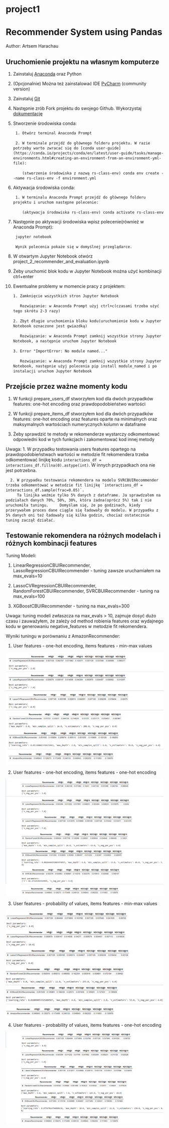 # project1
# Recommender System using Pandas

Author: Artsem Harachau

## Uruchomienie projektu na własnym komputerze

1. Zainstaluj [Anaconda](https://www.anaconda.com/products/individual) oraz Python


2. (Opcjonalnie) Można też zainstalować IDE [PyCharm](https://www.jetbrains.com/pycharm/) (community version)


3. Zainstaluj [Git](https://git-scm.com/download/win)


4. Następnie zrób Fork projektu do swojego Github. Wykorzystaj [dokumentację](https://docs.github.com/en/get-started/quickstart/fork-a-repo)


5. Stworzenie środowiska conda:
        
        1. Otwórz terminal Anaconda Prompt

        2. W terminale przejdź do głównego folderu projektu. W razie potrzeby warto zwracać się do [conda user-guide](https://conda.io/projects/conda/en/latest/user-guide/tasks/manage-environments.html#creating-an-environment-from-an-environment-yml-file):
          
           (stworzenie środowiska z nazwą rs-class-env) conda env create --name rs-class-env -f environment.yml


6. Aktywacja środowiska conda:
        
        1. W terminalu Anaconda Prompt przejdź do głównego folderu projektu i uruchom następne polecenie:
            
           (aktywacja środowiska rs-class-env) conda activate rs-class-env


7. Następnie po aktywacji środowiska wpisz polecenie(również w Anaconda Prompt):
        
        jupyter notebook
	
        Wynik polecenia pokaże się w domyślnej przeglądarce.

8. W otwartym Jupyter Notebook otwórz project_2_recommender_and_evaluation.ipynb


9. Żeby uruchomić blok kodu w Jupyter Notebook można użyć kombinacji ctrl+enter


10. Ewentualne problemy w momencie pracy z projektem:


        1. Zamknięcie wszystkich stron Jupyter Notebook
        
           Rozwiązanie: w Anaconda Prompt użyj ctrl+c(czasami trzeba użyć tego skrótu 2-3 razy)        
        
        2. Zbyt długie uruchomienia bloku kodu(uruchomienie kodu w Jupyter Notebook oznaczone jest gwiazdką)
           
           Rozwiązanie: w Anaconda Prompt zamknij wszystkie strony Jupyter Notebook, a następnie uruchom Jupyter Notebook
     
        3. Error "ImportError: No module named..."
           
           Rozwiązanie: w Anaconda Prompt zamknij wszystkie strony Jupyter Notebook, następnie użyj polecenia pip install module_named i po instalacji uruchom Jupyter Notebook


## Przejście przez ważne momenty kodu

1. W funkcji prepare_users_df stworzyłem kod dla dwóch przypadków features: one-hot encoding oraz prawdopodobieństwo wartości

2. W funkcji prepare_items_df stworzyłem kod dla dwóch przypadków features: one-hot encoding oraz features oparte na minimalnych oraz maksymalnych wartościach numerycznych kolumn w dataframe

3. Żeby sprawdzić te metody w rekomenderze wystarczy odkomentować odpowiedni kod w tych funkcjach i zakomentować kod innej metody

Uwaga:
      1. W przypadku testowania users features opartego na prawdopodobieństwach wartości w metodzie fit rekomendera trzeba odkomentować linijkę kodu `interactions_df = interactions_df.fillna(0).astype(int)`.
         W innych przypadkach ona nie jest potrzebna.

      2. W przypadku testowania rekomendera na modelu SVRCBUIRecommender trzeba odkomentować w metodzie fit linijkę `interactions_df = interactions_df.sample(frac=0.05)`.
         Ta linijka weźmie tylko 5% danych z dataframe. Ja sprawdzałem na podziałach danych 70%, 50%, 30%, która żadna(oprócz 5%) tak i nie uruchomiła tuningu.     Domyślam się, że po godzinach, kiedy przerywałem proces dane ciągle się ładowały do modelu. W przypadku z 5% danych oni też ładowały się kilka godzin, chociaż ostatecznie tuning zaczął działać.



## Testowanie rekomendera na różnych modelach i różnych kombinacji features

Tuning Modeli:

1. LinearRegressionCBUIRecommender, LassoRegressionCBUIRecommender - tuning zawsze uruchamiałem na max_evals=10

2. LassoCVRegressionCBUIRecommender, RandomForestCBUIRecommender, SVRCBUIRecommender - tuning na max_evals=100

3. XGBoostCBUIRecommender - tuning na max_evals=300


Uwaga: tuning modeli zwłaszcza na max_evals > 10, zajmuje dosyć dużo czasu i zauważyłem, że zależy od method robienia features oraz wydajnego kodu w generowaniu negative_features w metodzie fit rekomendera.

        
Wyniki tuningu w porównaniu z AmazonRecommender:

1. User features - one-hot encoding, items features - min-max values
	
![Image text](https://github.com/ArtsemHarachau/project1/blob/master/project1/tuning_screens/combine_images_one-hot_min-max.png?raw=true)

2. User features - one-hot encoding, items features - one-hot encoding

![Image text](https://github.com/ArtsemHarachau/project1/blob/master/project1/tuning_screens/combine_images_one-hot_one-hot.png?raw=true)

3. User features - probability of values, items features - min-max values

![Image text](https://github.com/ArtsemHarachau/project1/blob/master/project1/tuning_screens/combine_images_prob_min-max.png?raw=true)

4. User features - probability of values, items features - one-hot encoding

![Image text](https://github.com/ArtsemHarachau/project1/blob/master/project1/tuning_screens/combine_images_prob_one-hot.png?raw=true)



